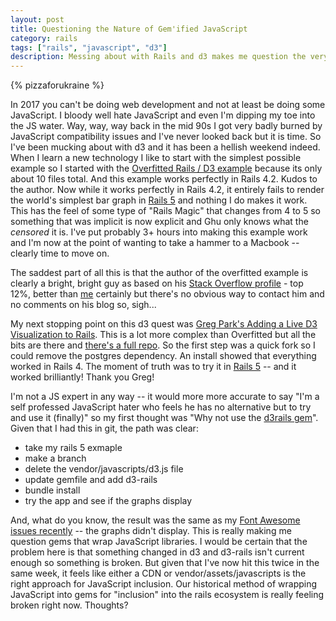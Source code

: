 ```yaml
---
layout: post
title: Questioning the Nature of Gem'ified JavaScript
category: rails
tags: ["rails", "javascript", "d3"]
description: Messing about with Rails and d3 makes me question the very nature of gems that wrap JavaScript libraries.
---
```

{% pizzaforukraine  %}

In 2017 you can't be doing web development and not at least be doing some JavaScript.  I bloody well hate JavaScript and even I'm dipping my toe into the JS water.  Way, way, way back in the mid 90s I got very badly burned by JavaScript compatibility issues and I've never looked back but it is time.  So I've been mucking about with d3 and it has been a hellish weekend indeed.  When I learn a new technology I like to start with the simplest possible example so I started with the [Overfitted Rails / D3 example](http://www.overfitted.com/blog/?p=302) because its only about 10 files total.  And this example works perfectly in Rails 4.2.  Kudos to the author.  Now while it works perfectly in Rails 4.2, it entirely fails to render the world's simplest bar graph in [Rails 5](https://github.com/fuzzygroup/rails5_d3_seed) and nothing I do makes it work.  This has the feel of some type of "Rails Magic" that changes from 4 to 5 so something that was implicit is now explicit and Ghu only knows what the *censored* it is.  I've put probably 3+ hours into making this example work and I'm now at the point of wanting to take a hammer to a Macbook -- clearly time to move on.  

The saddest part of all this is that the author of the overfitted example is clearly a bright, bright guy as based on his [Stack Overflow profile](http://stackoverflow.com/users/1583239/qwwqwwq) - top 12%, better than [me](http://stackoverflow.com/users/409644/fuzzygroup) certainly but there's no obvious way to contact him and no comments on his blog so, sigh...

My next stopping point on this d3 quest was [Greg Park's Adding a Live D3 Visualization to Rails](http://gregpark.io/blog/live-d3-rails-plot/).  This is a lot more complex than Overfitted but all the bits are there and [there's a full repo](https://github.com/gregoryjpark/live-d3-example).  So the first step was a quick fork so I could remove the postgres dependency.  An install showed that everything worked in Rails 4.  The moment of truth was to try it in [Rails 5](https://github.com/fuzzygroup/live-d3-example) -- and it worked brilliantly!  Thank you Greg!

I'm not a JS expert in any way -- it would more more accurate to say "I'm a self professed JavaScript hater who feels he has no alternative but to try and use it (finally)" so my first thought was "Why not use the [d3rails gem](https://github.com/iblue/d3-rails)".  Given that I had this in git, the path was clear:

* take my rails 5 exmaple
* make a branch
* delete the vendor/javascripts/d3.js file
* update gemfile and add d3-rails
* bundle install
* try the app and see if the graphs display

And, what do you know, the result was the same as my [Font Awesome issues recently](http://fuzzyblog.io/blog/css/2017/03/16/when-your-font-awesome-etsy-icon-doesn-t-display.html) -- the graphs didn't display.  This is really making me question gems that wrap JavaScript libraries.  I would be certain that the problem here is that something changed in d3 and d3-rails isn't current enough so something is broken.  But given that I've now hit this twice in the same week, it feels like either a CDN or vendor/assets/javascripts is the right approach for JavaScript inclusion.  Our historical method of wrapping JavaScript into gems for "inclusion" into the rails ecosystem is really feeling broken right now.  Thoughts?